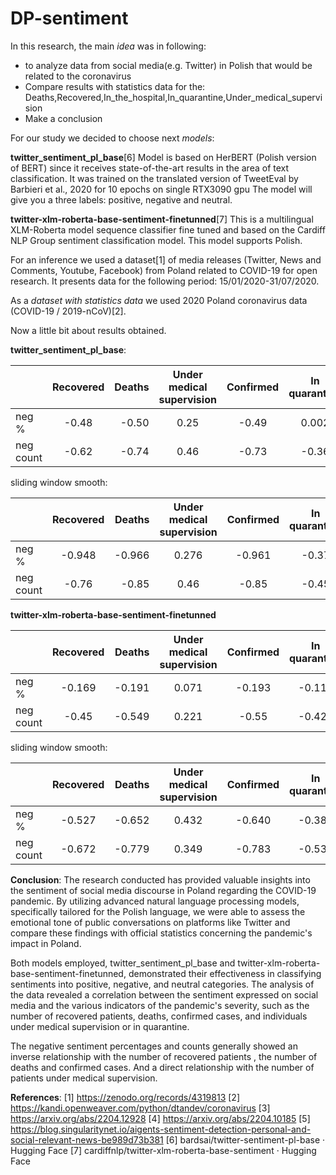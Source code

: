 # DP-sentiment


In this research, the main *idea* was in following: 
- to analyze data from social media(e.g. Twitter) in Polish that would be related to the coronavirus 
- Compare results with statistics data for the: Deaths,Recovered,In_the_hospital,In_quarantine,Under_medical_supervision
- Make a conclusion

For our study we decided to choose next *models*: 

**twitter_sentiment_pl_base**[6]
Model is based on HerBERT (Polish version of BERT) since it receives state-of-the-art results in the area of text classification. 
It was trained on the translated version of TweetEval by Barbieri et al., 2020 for 10 epochs on single RTX3090 gpu
The model will give you a three labels: positive, negative and neutral.

**twitter-xlm-roberta-base-sentiment-finetunned**[7]
This is a multilingual XLM-Roberta model sequence classifier fine tuned and based on the Cardiff NLP Group sentiment classification model. This model supports Polish.

For an inference we used a dataset[1] of media releases (Twitter, News and Comments, Youtube, Facebook) from Poland related to COVID-19 for open research. It presents data for the following period:  15/01/2020-31/07/2020.

As a *dataset with statistics data* we used 2020 Poland coronavirus data (COVID-19 / 2019-nCoV)[2].

Now a little bit about results obtained. 

**twitter_sentiment_pl_base**:

|   | Recovered  | Deaths | Under medical supervision | Confirmed |In quarantine | In the hospital |
|:------------- |:---------------:| -------------:| :---------------: | :---------------: | :---------------: | :---------------: |
|neg %         | -0.48         | -0.50        | 0.25 | -0.49 | 0.002 | -0.21 |
| neg count        | -0.62          | -0.74        | 0.46 | -0.73 | -0.36 | -0.58 |

sliding window smooth:

|   | Recovered  | Deaths | Under medical supervision | Confirmed |In quarantine | In the hospital |
|:------------- |:---------------:| -------------:| :---------------: | :---------------: | :---------------: | :---------------: |
|neg %         | -0.948         | -0.966        | 0.276 | -0.961 | -0.37 | -0.641 |
| neg count        | -0.76          | -0.85        | 0.46 | -0.85 | -0.45 | -0.67 |



**twitter-xlm-roberta-base-sentiment-finetunned**

|   | Recovered  | Deaths | Under medical supervision | Confirmed |In quarantine | In the hospital |
|:------------- |:---------------:| -------------:| :---------------: | :---------------: | :---------------: | :---------------: |
|neg %         | -0.169         | -0.191        | 0.071 | -0.193 | -0.117 | -0.12 |
| neg count        | -0.45          | -0.549        | 0.221 | -0.55 | -0.426 | -0.525 |

sliding window smooth:

|   | Recovered  | Deaths | Under medical supervision | Confirmed |In quarantine | In the hospital |
|:------------- |:---------------:| -------------:| :---------------: | :---------------: | :---------------: | :---------------: |
|neg %         | -0.527         | -0.652        | 0.432 | -0.640 | -0.380 | -0.574 |
| neg count        | -0.672          | -0.779        | 0.349 | -0.783 | -0.538 | -0.696 |


**Conclusion**:
The research conducted has provided valuable insights into the sentiment of social media discourse in Poland regarding the COVID-19 pandemic. By utilizing advanced natural language processing models, specifically tailored for the Polish language, we were able to assess the emotional tone of public conversations on platforms like Twitter and compare these findings with official statistics concerning the pandemic's impact in Poland.

Both models employed, twitter_sentiment_pl_base and twitter-xlm-roberta-base-sentiment-finetunned, demonstrated their effectiveness in classifying sentiments into positive, negative, and neutral categories. The analysis of the data revealed a correlation between the sentiment expressed on social media and the various indicators of the pandemic's severity, such as the number of recovered patients, deaths, confirmed cases, and individuals under medical supervision or in quarantine.

The negative sentiment percentages and counts generally showed an inverse relationship with the number of recovered patients , the number of deaths and confirmed cases.  And a direct relationship with the number of patients under medical supervision.  

**References**:
[1] https://zenodo.org/records/4319813 
[2] https://kandi.openweaver.com/python/dtandev/coronavirus 
[3] https://arxiv.org/abs/2204.12928
[4] https://arxiv.org/abs/2204.10185
[5] https://blog.singularitynet.io/aigents-sentiment-detection-personal-and-social-relevant-news-be989d73b381
[6] bardsai/twitter-sentiment-pl-base · Hugging Face
[7] cardiffnlp/twitter-xlm-roberta-base-sentiment · Hugging Face 
